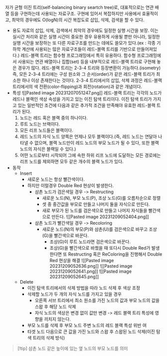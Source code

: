 자가 균형 이진 트리(self-balancing binary seartch tree)로, 대표적으로는 연관 배열 등을 구현하는데 사용되는 자료구조. 구현에 있어서 복잡하지만 사용에서 효율적이고, 최악의 경우에도 O(logN)의 시간 복잡도로 삽입, 삭제, 검색을 할 수 있다.

- 용도
	자료의 삽입, 삭제, 검색에서 최악의 경우에도 일정한 실행 시간을 보장. 이는 실시간 처리와 같은 실행 시간이 중요한 경우 유용하게 사용될 뿐만 아니라, 일정한 실행 시간을 보장하는 또 다른 자료구조를 만드는 데에도 쓸모가 있다.(ex : 각종 기하학 계산에 사용되는 많은 자료구조들이 레드-블랙 트리를 기반으로 만들어져있다.)
	레드-블랙 트리는 함수형 프로그래밍에서 특히 유용하다. 함수형 프로그래밍에서 사용되는 연관 배열이나 집합(set) 등을 내부적으로 레드-블랙 트리로 구현해 놓은 경우가 많다.
	레드-블랙 트리는 2-3-4 트리와 등장변환이 가능하다.(isometry) 즉, 모든 2-3-4 트리에는 구성 원소와 그 순서(order)가 같은 레드-블랙 트리가 최소한 하나 이상 존재한다는 것이다. 2-3-4 트리에서의 삽입, 삭제 과정은 레드-블랙 트리에서의 색 전환(color-flipping)과 회전(rotation)과 같은 개념이다.
- 특성
	![[Pasted image 20231207051247.png]]
	레드-블랙 트리는 각각의 노드가 레드나 블랙인 색상 속성을 가지고 있는 이진 탐색 트리이다. 이진 탐색 트리가 가지고 있는 일반적인 조건에 다음과 같은 추가적 조건을 만족해야 유효한 레드-블랙 트리가 된다.
	1. 노드는 레드 혹은 블랙 중의 하나이다.
	2. 루트 노드는 브랙이다.
	3. 모든 리프 노드들은 블랙이다.
	4. 레드 노드의 자식 노드 양쪽은 언제나 모두 블랙이다.(즉, 레드 노드는 연달아 나타낼 수 없으며, 블랙 노드만이 레드 노드의 부모 노드가 될 수 있다, 또한 블랙 노드의 자식은 블랙일 수 있다.)
	5. 어떤 노드로부터 시작되어 그에 속한 하위 리프 노드에 도달하는 모든 경로에는 리프 노드를 제외하면 모두 같은 개수의 블랙 노드가 있다.
- 동작
	- Insert
		- 새로운 노드는 항상 빨간색이다.
		- 하지만 이럴경우 Double Red 현상이 발생한다.
			- 삼촌 노드가 검은색일 경우 -> Restructing
				- 새로운 노드(N), 부모 노드(P), 조상 노드(G)를 오름차순으로 정렬
				- 셋 중 중간값을 부모로 만들고 나머지 둘을 자식으로 만든다.
				- 새로 부모가 된 노드를 검은색으로 만들고 나머지 자식들을 빨간색으로 만든다.
				![[Pasted image 20231209052404.png]]
			- 삼촌 노드가 빨간색일 경우 -> Recoloring
				- 새로운 노드(N)의 부모(P)와 삼촌(U)를 검은색으로 바꾸고 조상(G)을 빨간색으로 바꾼다.
					- 조상(G)이 루트 노드라면 검은색으로 바꾼다.
					- 조상(G)을 빨간색으로 바꿨을 때 또다시 Double Red가 발생한다면 또 Restructing 혹은 ReColoring을 진행해서 Double Red 현상을 해결
				![[Pasted image 20231209052636.png]]
				![[Pasted image 20231209052641.png]]
				![[Pasted image 20231209052645.png]]
	- Delete
		- 이진 탐색 트리에서의 삭제 방법을 따라 노드 삭제 후 색상 조정
		- 삭제할 노드가 두 개의 자식 노드를 가지고 있을 경우
			- 오른쪽 서브 트리에서 최소 원소를 가진 노드의 값과 부모 노드의 값을 스왑 후 해당 노드 삭제
			- 자식 노드의 색상은 변경 없이 값만 변경 -> 레드 블랙 트리 특성에 영향을 끼치지 않는다.
		- 부모 노드를 삭제 후 부모 노드 주변 노드의 레드 블랙 특성 위반 여
		- 타겟 노드 다음으로 큰 값을 가진 노드와 스왑 후 스왑된 노드 삭제(이진 탐색 트리의 삭제 방식)
>[!tip] 삼촌 노드
>같은 높이에 있는 옆 노드의 부모 노드를 의미